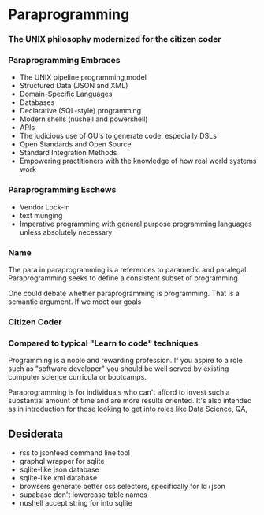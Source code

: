 # Paraprogramming
### The UNIX philosophy modernized for the citizen coder

### Paraprogramming Embraces
* The UNIX pipeline programming model
* Structured Data (JSON and XML)
* Domain-Specific Languages
* Databases
* Declarative (SQL-style) programming
* Modern shells (nushell and powershell)
* APIs
* The judicious use of GUIs to generate code, especially DSLs 
* Open Standards and Open Source
* Standard Integration Methods
* Empowering practitioners with the knowledge of how real world systems work

### Paraprogramming Eschews
* Vendor Lock-in
* text munging
* Imperative programming with general purpose programming languages unless absolutely necessary

### Name

The para in paraprogramming is a references to paramedic and paralegal. 
Paraprogramming seeks to define a consistent subset of programming 

One could debate whether paraprogramming is programming. That is a semantic argument. 
If we meet our goals

### Citizen Coder

### Compared to typical "Learn to code" techniques

Programming is a noble and rewarding profession. If you aspire to a role such as "software developer" you should be well served
by existing computer science curricula or bootcamps. 

Paraprogramming is for individuals who can't afford to invest such a substantial amount of time
and are more results oriented. It's also intended as in introduction for those looking to get into roles
like Data Science, QA, 

## Desiderata

* rss to jsonfeed command line tool
* graphql wrapper for sqlite
* sqlite-like json database
* sqlite-like xml database
* browsers generate better css selectors, specifically for ld+json
* supabase don't lowercase table names
* nushell accept string for into sqlite 